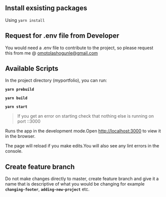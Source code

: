 ## **Install exsisting packages**

Using `yarn install`

## Request for .env file from Developer

You would need a .env file to contribute to the project, so please request this from me @ omotolashogunle@gmail.com

## **Available Scripts**

In the project directory (myportfolio), you can run:

**`yarn prebuild`**

**`yarn build`**

**`yarn start`**

> If you get an error on starting check that nothing else is running on port ::3000

Runs the app in the development mode.Open [http://localhost:3000](http://localhost:3000/) to view it in the browser.

The page will reload if you make edits.You will also see any lint errors in the console.

## Create feature branch 
Do not make changes directly to master, create feature branch and give it a name that is descriptive of what you would be changing for example **`changing-footer`**, **`adding-new-project`** etc.